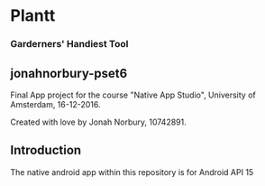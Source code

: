 # Plantt
### Garderners' Handiest Tool
## jonahnorbury-pset6
Final App project for the course "Native App Studio", 
University of Amsterdam, 16-12-2016.

Created with love by Jonah Norbury, 10742891.

## Introduction
The native android app within this repository is for Android API 15
